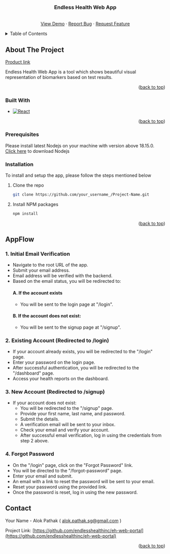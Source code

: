 <a name="readme-top"></a>
<!-- PROJECT SHIELDS -->
<!--
*** I'm using markdown "reference style" links for readability.
*** Reference links are enclosed in brackets [ ] instead of parentheses ( ).
*** See the bottom of this document for the declaration of the reference variables
*** for contributors-url, forks-url, etc. This is an optional, concise syntax you may use.
*** https://www.markdownguide.org/basic-syntax/#reference-style-links
-->


<!-- PROJECT LOGO -->
<br />
<div align="center">
  <h3 align="center">Endless Health Web App</h3>

  <p align="center">
    <br />
    <a href="https://web.endless.health/">View Demo</a>
    ·
    <a href="https://github.com/endlesshealthinc/eh-web-portal/issues">Report Bug</a>
    ·
    <a href="https://github.com/endlesshealthinc/eh-web-portal/issues">Request Feature</a>
  </p>
</div>



<!-- TABLE OF CONTENTS -->
<details>
  <summary>Table of Contents</summary>
  <ol>
    <li>
      <a href="#about-the-project">About The Project</a>
      <ul>
        <li><a href="#built-with">Built With</a></li>
      </ul>
    </li>
    <li>
      <a href="#getting-started">Getting Started</a>
      <ul>
        <li><a href="#prerequisites">Prerequisites</a></li>
        <li><a href="#installation">Installation</a></li>
      </ul>
    </li>
    <li><a href="#AppFlow">AppFlow</a></li>
    <li><a href="#contact">Contact</a></li>
  </ol>
</details>



<!-- ABOUT THE PROJECT -->
## About The Project
<a href="https://web.endless.health" target="_blank">Product link</a>

Endless Health Web App is a tool which shows beautiful visual representation of biomarkers based on test results.

<p align="right">(<a href="#readme-top">back to top</a>)</p>



### Built With

* [![React][React.js]][React-url]

<p align="right">(<a href="#readme-top">back to top</a>)</p>


### Prerequisites
Please install latest Nodejs on your machine with version above 18.15.0. <a href="https://nodejs.org/en/download" target="_blank">Click here</a> to download Nodejs 


### Installation

To install and setup the app, please follow the steps mentioned below

1. Clone the repo
   ```sh
   git clone https://github.com/your_username_/Project-Name.git
   ```
2. Install NPM packages
   ```sh
   npm install
   ```

<p align="right">(<a href="#readme-top">back to top</a>)</p>

<!-- App Flow -->
## AppFlow

### 1. Initial Email Verification

- Navigate to the root URL of the app.
- Submit your email address.
- Email address will be verified with the backend.
- Based on the email status, you will be redirected to:
   #### A. If the account exists 
    - You will be sent to the login page at "/login".
   #### B. If the account does not exist:
    - You will be sent to the signup page at "/signup".

### 2. Existing Account (Redirected to /login)

- If your account already exists, you will be redirected to the "/login" page.
- Enter your password on the login page.
- After successful authentication, you will be redirected to the "/dashboard" page.
- Access your health reports on the dashboard.

### 3. New Account (Redirected to /signup)

- If your account does not exist:
  - You will be redirected to the "/signup" page.
  - Provide your first name, last name, and password.
  - Submit the details.
  - A verification email will be sent to your inbox.
  - Check your email and verify your account.
  - After successful email verification, log in using the credentials from step 2 above.

### 4. Forgot Password

- On the "/login" page, click on the "Forgot Password" link.
- You will be directed to the "/forgot-password" page.
- Enter your email and submit.
- An email with a link to reset the password will be sent to your email.
- Reset your password using the provided link.
- Once the password is reset, log in using the new password.


<!-- CONTACT -->
## Contact

Your Name - Alok Pathak ( alok.pathak.sg@gmail.com )

Project Link: [https://github.com/endlesshealthinc/eh-web-portal](https://github.com/endlesshealthinc/eh-web-portal)

<p align="right">(<a href="#readme-top">back to top</a>)</p>


<!-- MARKDOWN LINKS & IMAGES -->
<!-- https://www.markdownguide.org/basic-syntax/#reference-style-links -->

[React.js]: https://img.shields.io/badge/React-20232A?style=for-the-badge&logo=react&logoColor=61DAFB
[React-url]: https://reactjs.org/
